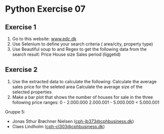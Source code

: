# Python Exercise 07

## Exercise 1

1. Go to this website: www.edc.dk
2. Use Selenium to define your search criteria ( area/city, property type)
3. Use Beautiful soup to and Regex to get the following data from the search result:
   Price
   House size
   Sales period (liggetid)   

## Exercise 2

1. Use the extracted data to calculate the following:
   Calculate the average sales price for the seleted area
   Calculate the average size of the selected properties
2. Make a bar plot that shows the number of houses for sale in the three following price ranges:
   0 - 2.000.000
   2.000.001 - 5.000.000
   < 5.000.001
   

Gruppe 5:

- Jonas Sthur Brøchner Nielsen (cph-jb373@cphbusiness.dk)
- Claes Lindholm (cph-cl303@cphbusiness.dk)
